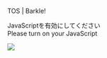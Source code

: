 TOS | Barkle!

JavaScriptを有効にしてください  
Please turn on your JavaScript

![](/static-assets/splash.png?1733144204317)